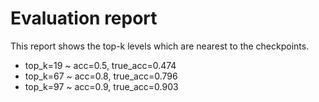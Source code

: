 # Evaluation report
This report shows the top-k levels which are nearest to the checkpoints.
+ top_k=19 ~ acc=0.5, true_acc=0.474
+ top_k=67 ~ acc=0.8, true_acc=0.796
+ top_k=97 ~ acc=0.9, true_acc=0.903
